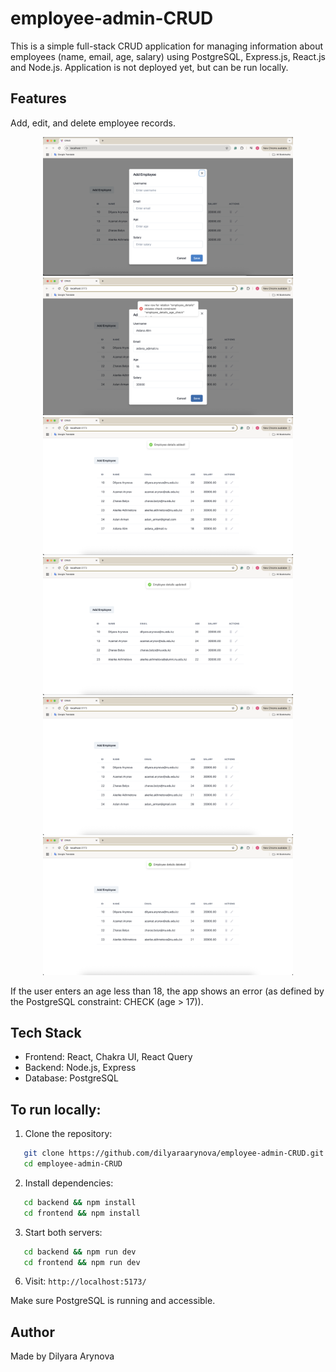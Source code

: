 # employee-admin-CRUD
This is a simple full-stack CRUD application for managing information about employees (name, email, age, salary) using PostgreSQL, Express.js, React.js and Node.js. Application is not deployed yet, but can be run locally.

## Features
Add, edit, and delete employee records. 

<p align="center">
  <img src="./assets/screenshots/add_modal.png" width="400" />
  <img src="./assets/screenshots/age_check.png" width="400" />
  <img src="./assets/screenshots/add_after.png" width="400" />
  <img src="./assets/screenshots/updated_after.png" width="400" />
  <img src="./assets/screenshots/delete_before.png" width="400" />
  <img src="./assets/screenshots/delete_after.png" width="400" />
</p>
If the user enters an age less than 18, the app shows an error (as defined by the PostgreSQL constraint: CHECK (age > 17)).

## Tech Stack
- Frontend: React, Chakra UI, React Query
- Backend: Node.js, Express
- Database: PostgreSQL

## To run locally:

1. Clone the repository:
```bash
   git clone https://github.com/dilyaraarynova/employee-admin-CRUD.git
   cd employee-admin-CRUD
```
2. Install dependencies:
```bash
   cd backend && npm install
   cd frontend && npm install
```
3. Start both servers:
```bash
   cd backend && npm run dev
   cd frontend && npm run dev
```
6. Visit: `http://localhost:5173/`

Make sure PostgreSQL is running and accessible.

## Author

Made by Dilyara Arynova
